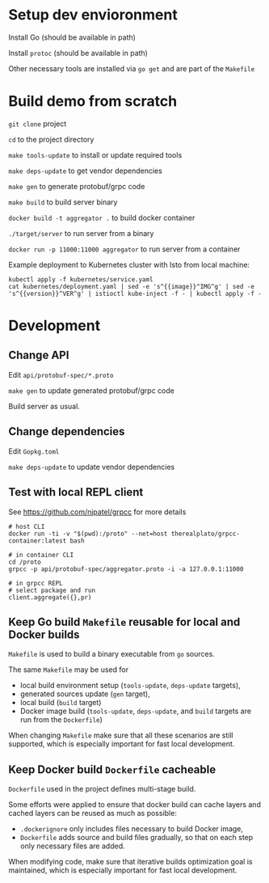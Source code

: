 # Setup dev envioronment

Install Go (should be available in path)

Install `protoc` (should be available in path)

Other necessary tools are installed via `go get` and are part of the `Makefile`

# Build demo from scratch

`git clone` project

`cd` to the project directory

`make tools-update` to install or update required tools

`make deps-update` to get vendor dependencies

`make gen` to generate protobuf/grpc code

`make build` to build server binary

`docker build -t aggregator .` to build docker container

`./target/server` to run server from a binary

`docker run -p 11000:11000 aggregator` to run server from a container

Example deployment to Kubernetes cluster with Isto from local machine:

```
kubectl apply -f kubernetes/service.yaml
cat kubernetes/deployment.yaml | sed -e 's^{{image}}^IMG^g' | sed -e 's^{{version}}^VER^g' | istioctl kube-inject -f - | kubectl apply -f -
```

# Development

## Change API

Edit `api/protobuf-spec/*.proto`

`make gen` to update generated protobuf/grpc code

Build server as usual.

## Change dependencies

Edit `Gopkg.toml`

`make deps-update` to update vendor dependencies

## Test with local REPL client

See https://github.com/njpatel/grpcc for more details

```
# host CLI
docker run -ti -v "$(pwd):/proto" --net=host therealplato/grpcc-container:latest bash

# in container CLI
cd /proto
grpcc -p api/protobuf-spec/aggregator.proto -i -a 127.0.0.1:11000

# in grpcc REPL
# select package and run
client.aggregate({},pr)
```

## Keep Go build `Makefile` reusable for local and Docker builds

`Makefile` is used to build a binary executable from `go` sources.

The same `Makefile` may be used for
- local build environment setup (`tools-update`, `deps-update` targets),
- generated sources update (`gen` target),
- local build (`build` target)
- Docker image build (`tools-update`, `deps-update`, and `build` targets are
  run from the `Dockerfile`)

When changing `Makefile` make sure that all these scenarios are still supported,
which is especially important for fast local development.

## Keep Docker build `Dockerfile` cacheable

`Dockerfile` used in the project defines multi-stage build.

Some efforts were applied to ensure that docker build can cache layers and cached
layers can be reused as much as possible:
- `.dockerignore` only includes files necessary to build Docker image,
- `Dockerfile` adds source and build files gradually, so that on each step only
  necessary files are added.

When modifying code, make sure that iterative builds optimization goal is
maintained, which is especially important for fast local development.
